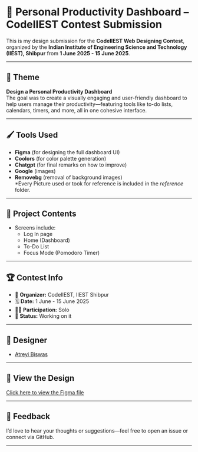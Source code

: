# 🎨 Personal Productivity Dashboard – CodeIIEST Contest Submission

This is my design submission for the **CodeIIEST Web Designing Contest**, organized by the **Indian Institute of Engineering Science and Technology (IIEST), Shibpur** from **1 June 2025 - 15 June 2025**.

---

## 🧠 Theme

**Design a Personal Productivity Dashboard**  
The goal was to create a visually engaging and user-friendly dashboard to help users manage their productivity—featuring tools like to-do lists, calendars, timers, and more, all in one cohesive interface.

---

## 🖌️ Tools Used

- **Figma** (for designing the full dashboard UI)  
- **Coolors** (for color palette generation)
- **Chatgpt** (for final remarks on how to improve)
- **Google** (images)
- **Removebg** (removal of background images)
  <br>*Every Picture used or took for reference is included in the *reference* folder.
  
---

## 📁 Project Contents

- Screens include:
  - Log In page
  - Home (Dashboard) 
  - To-Do List
  - Focus Mode (Pomodoro Timer)

---

## 🏆 Contest Info

- 🏢 **Organizer:** CodeIIEST, IIEST Shibpur  
- 🗓️ **Date:** 1 June - 15 June 2025  
- 🧑‍💻 **Participation:** Solo  
- 📄 **Status:** Working on it

---

## 👤 Designer

- [Atreyi Biswas](https://github.com/atreyi-biswas)

---

## 🔗 View the Design

[Click here to view the Figma file](https://www.figma.com/design/qW7khkY5711uNPYjuYJxLz/Untitled?t=2P1eQ3U6fccAeKo3-1)  

---

## 💬 Feedback

I’d love to hear your thoughts or suggestions—feel free to open an issue or connect via GitHub.

---


